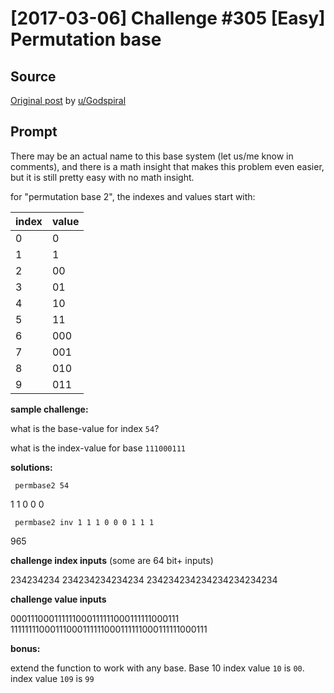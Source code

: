 # [2017-03-06] Challenge #305 [Easy] Permutation base

## Source

[Original post](https://old.reddit.com/r/dailyprogrammer/comments/5xu7sz/20170306_challenge_305_easy_permutation_base/) by [u/Godspiral](https://old.reddit.com/user/Godspiral)

## Prompt

There may be an actual name to this base system (let us/me know in comments), and there is a math insight that makes this problem even easier, but it is still pretty easy with no math insight.

for "permutation base 2", the indexes and values start with:

index | value
---|---
0|0
1|1
2|00
3|01
4|10
5|11
6|000
7|001
8|010
9|011

**sample challenge:**

what is the base-value for index `54`?

what is the index-value for base `111000111`

**solutions:**

     permbase2 54
1 1 0 0 0

     permbase2 inv 1 1 1 0 0 0 1 1 1
965

**challenge index inputs** (some are 64 bit+ inputs)

234234234
234234234234234
234234234234234234234234

**challenge value inputs**

000111000111111000111111000111111000111
11111111000111000111111000111111000111111000111

**bonus:**

extend the function to work with any base.  Base 10 index value `10` is `00`.  index value `109` is `99`
